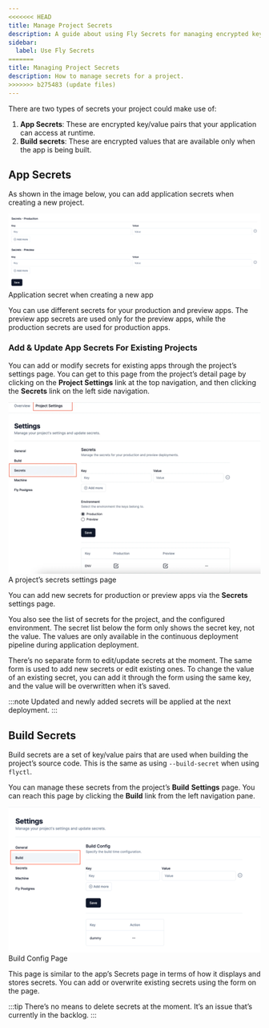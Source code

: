 ```yaml
---
<<<<<<< HEAD
title: Manage Project Secrets
description: A guide about using Fly Secrets for managing encrypted key/value pairs.
sidebar:
  label: Use Fly Secrets
=======
title: Managing Project Secrets
description: How to manage secrets for a project.
>>>>>>> b275483 (update files)
---
```


There are two types of secrets your project could make use of:

1. **App Secrets**: These are encrypted key/value pairs that your application can access at runtime.
2. **Build secrets**: These are encrypted values that are available only when the app is being built.

## App Secrets

As shown in the image below, you can add application secrets when creating a new project.

![Application secret when creating a new app](../../../assets/images/secrets-new-app.webp)
Application secret when creating a new app

You can use different secrets for your production and preview apps. The preview app secrets are used only for the preview apps, while the production secrets are used for production apps.

### Add & Update App Secrets For Existing Projects

You can add or modify secrets for existing apps through the project’s settings page. You can get to this page from the project’s detail page by clicking on the **Project Settings** link at the top navigation, and then clicking the **Secrets** link on the left side navigation.

![A project’s secrets settings page](../../../assets/images/secrets-existing%20app.webp)
A project’s secrets settings page

You can add new secrets for production or preview apps via the **Secrets** settings page.

You also see the list of secrets for the project, and the configured environment. The secret list below the form only shows the secret key, not the value. The values are only available in the continuous deployment pipeline during application deployment.

There’s no separate form to edit/update secrets at the moment. The same form is used to add new secrets or edit existing ones. To change the value of an existing secret, you can add it through the form using the same key, and the value will be overwritten when it’s saved.

:::note
Updated and newly added secrets will be applied at the next deployment. 
:::

## Build Secrets

Build secrets are a set of key/value pairs that are used when building the project’s source code. This is the same as using `--build-secret` when using `flyctl`.

You can manage these secrets from the project’s **Build** **Settings** page. You can reach this page by clicking the **Build** link from the left navigation pane.

![Build Config Page](../../../assets/images/build-secrets.webp)
Build Config Page

This page is similar to the app’s Secrets page in terms of how it displays and stores secrets. You can add or overwrite existing secrets using the form on the page.

:::tip
There’s no means to delete secrets at the moment. It’s an issue that’s currently in the backlog.
:::